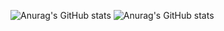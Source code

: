 
![Anurag's GitHub stats](https://github-readme-stats.vercel.app/api?username=MateusHenriquegringo&count_private=true)
![Anurag's GitHub stats](https://github-readme-stats.vercel.app/api?username=MateusHenriquegringo&show_icons=true)
